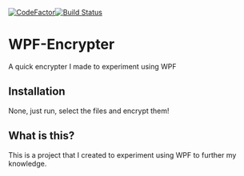 [![CodeFactor](https://www.codefactor.io/repository/github/spookywooky3/wpf-encrypter/badge)](https://img.shields.io/codefactor/grade/github/spookywooky3/wpf-encrypter)[![Build Status](https://travis-ci.org/Spookywooky3/WPF-Encrypter.svg?branch=master)](travishttps://img.shields.io/travis/spookywooky3/wpf-encrypter)
# WPF-Encrypter
A quick encrypter I made to experiment using WPF
## Installation
None, just run, select the files and encrypt them!
## What is this?
This is a project that I created to experiment using WPF to further my knowledge.

